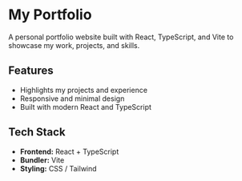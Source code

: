 # My Portfolio

A personal portfolio website built with React, TypeScript, and Vite to showcase my work, projects, and skills.

## Features

- Highlights my projects and experience
- Responsive and minimal design
- Built with modern React and TypeScript

## Tech Stack

- **Frontend:** React + TypeScript
- **Bundler:** Vite
- **Styling:** CSS / Tailwind 
